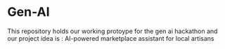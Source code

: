 # Gen-AI
This repository holds our working protoype for the gen ai hackathon and our project idea is : AI-powered marketplace assistant for local artisans
